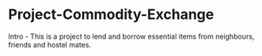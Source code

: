 # Project-Commodity-Exchange

Intro - This is a project to lend and borrow essential items from neighbours, friends and hostel mates.
